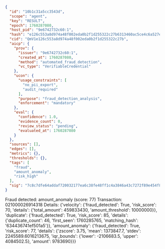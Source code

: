 ```json
{
  "id": "10b1c31a5cc3543d",
  "scope": "agent",
  "key": "RESULT",
  "epoch": 1760287080,
  "host_pid": "9e6742732c60:1",
  "hash": "e126c553a8d974a48f002eda0b2f1d255322c27b6313460ac5ce4c6a527e5e52",
  "cid": "QmV1e126c553a8d974a48f002eda0b2f1d255322c27b",
  "aicp": {
    "prov": {
      "issuer": "9e6742732c60:1",
      "created_at": 1760287080,
      "method": "automated_fraud_detection",
      "vc_type": "VerifiableCredential"
    },
    "ucon": {
      "usage_constraints": [
        "no_pii_export",
        "audit_required"
      ],
      "purpose": "fraud_detection_analysis",
      "enforcement": "mandatory"
    },
    "eval": {
      "confidence": 1.0,
      "evidence_count": 0,
      "review_status": "pending",
      "evaluated_at": 1760287080
    }
  },
  "sources": [],
  "edges": [],
  "metrics": {},
  "thresholds": {},
  "tags": [
    "fraud",
    "amount_anomaly",
    "risk_high"
  ],
  "sig": "7c8c7dfe64addaf720032177ea6c38fe48ff1c4a3846a43c7272f89e454f8a70"
}
```

Fraud detected: amount_anomaly (score: 77)
Transaction: 021000026914318
Details: {'velocity': {'fraud_detected': True, 'risk_score': 70, 'details': {'total_amount': 459833430, 'amount_threshold': 10000000}}, 'duplicate': {'fraud_detected': True, 'risk_score': 85, 'details': {'duplicate_count': 46, 'first_seen': 1760285765, 'matching_hash': '634436741ef501a5'}}, 'amount_anomaly': {'fraud_detected': True, 'risk_score': 77, 'details': {'zscore': 3.75, 'mean': 1373847.7, 'stdev': 2245589.6016213675, 'iqr_bounds': {'lower': -2106683.5, 'upper': 4084502.5}, 'amount': 9783690}}}